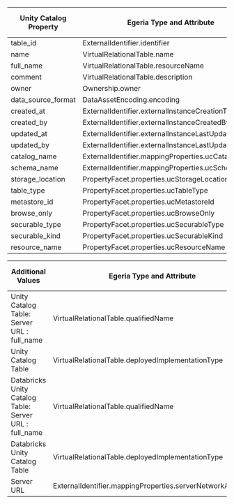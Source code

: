 <!-- SPDX-License-Identifier: CC-BY-4.0 -->
<!-- Copyright Contributors to the Egeria project. -->


| Unity Catalog Property | Egeria Type and Attribute                          | Supported in OSS Version |
|------------------------|----------------------------------------------------|--------------------------|
| table_id               | ExternalIdentifier.identifier                      | Yes                      |
| name                   | VirtualRelationalTable.name                        | Yes                      |
| full_name              | VirtualRelationalTable.resourceName                | Yes                      |
| comment                | VirtualRelationalTable.description                 | Yes                      |
| owner                  | Ownership.owner                                    | No                       |
| data_source_format     | DataAssetEncoding.encoding                         | Yes                      |
| created_at             | ExternalIdentifier.externalInstanceCreationTime    | Yes                      |
| created_by             | ExternalIdentifier.externalInstanceCreatedBy       | No                       |
| updated_at             | ExternalIdentifier.externalInstanceLastUpdateTime  | Yes                      |
| updated_by             | ExternalIdentifier.externalInstanceLastUpdatedBy   | No                       |
| catalog_name           | ExternalIdentifier.mappingProperties.ucCatalogName | Yes                      |
| schema_name            | ExternalIdentifier.mappingProperties.ucSchemaName  | Yes                      |
| storage_location       | PropertyFacet.properties.ucStorageLocation         | Yes                      |
| table_type             | PropertyFacet.properties.ucTableType               | Yes                      |
| metastore_id           | PropertyFacet.properties.ucMetastoreId             | No                       |
| browse_only            | PropertyFacet.properties.ucBrowseOnly              | No                       |
| securable_type         | PropertyFacet.properties.ucSecurableType           | No                       |
| securable_kind         | PropertyFacet.properties.ucSecurableKind           | No                       |
| resource_name          | PropertyFacet.properties.ucResourceName            | No                       |



| Additional Values                                      | Egeria Type and Attribute                                 | Supported in OSS Version |
|--------------------------------------------------------|-----------------------------------------------------------|--------------------------|
| Unity Catalog Table: Server URL : full_name            | VirtualRelationalTable.qualifiedName                      | Yes                      |
| Unity Catalog Table                                    | VirtualRelationalTable.deployedImplementationType         | Yes                      |
| Databricks Unity Catalog Table: Server URL : full_name | VirtualRelationalTable.qualifiedName                      | No                       |
| Databricks Unity Catalog Table                         | VirtualRelationalTable.deployedImplementationType         | No                       |
| Server URL                                             | ExternalIdentifier.mappingProperties.serverNetworkAddress | Yes                      |
